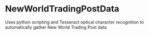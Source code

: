 # NewWorldTradingPostData

Uses python scripting and Tesseract optical character recognition to automatically gather New World Trading Post data
